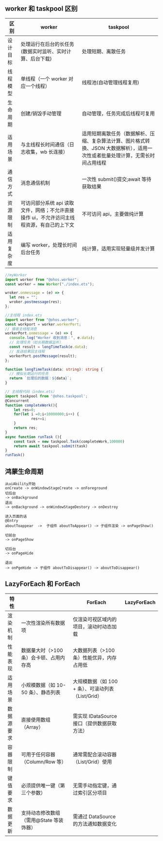## worker 和 taskpool 区别

| 区别       | worker                                                                                     | taskpool                                                                                                                        |
| ---------- | ------------------------------------------------------------------------------------------ | ------------------------------------------------------------------------------------------------------------------------------- |
| 设计目标   | 处理运行在后台的长任务(数据实时监听、实时计算、后台下载)                                   | 处理短期、离散任务                                                                                                              |
| 线程模型   | 单线程（一个 worker 对应一个线程）                                                         | 线程池(自动管理线程复用)                                                                                                        |
| 生命周期   | 创建/销毁手动管理                                                                          | 自动管理，任务完成后线程可复用                                                                                                  |
| 适用场景   | 与主线程长时间通信（日志收集，wb 长连接）                                                  | 适用短期离散任务（数据解析、压缩、复杂算法计算、图片格式转换、JSON 大数据解析），适用一次性或者批量处理计算，无需长时间占用线程 |
| 通信方式   | 消息通信机制                                                                               | 一次性 submit()提交;await 等待获取结果                                                                                          |
| 资源限制   | 可访问部分系统 api 读取文件，网络；不允许直接操作 ui，不允许访问主线程资源，有自己的上下文 | 不可访问 api，主要做纯计算                                                                                                      |
| 适用复杂度 | 编写 worker，处理长时间后台任务                                                            | 纯计算，适用实现轻量级并发计算                                                                                                  |

```ts
//myWorker
import worker from "@ohos.worker";
const worker = new Worker("./index.ets");

wroker.onmessage = (e) => {
  let res = "";
  wroker.postmessage(res);
};

//主线程 index.ets
import worker from "@ohos.worker";
const workport = worker.workerPort;
// 接收主线程消息
workerPort.onmessage = (e) => {
  console.log("Worker 收到消息：", e.data);
  // 处理任务（如长期数据监听）
  const result = longTimeTask(e.data);
  // 发送结果回主线程
  workerPort.postMessage(result);
};

function longTimeTask(data: string): string {
  // 模拟长期运行的任务
  return `处理后的数据：${data}`;
}
```

```ts
// 主线程代码（index.ets）
import taskpool from '@ohos.taskpool';
@Concurrent
function completeWork(){
    let res=0;
    for(let i =0;i<10000000;i++) {
            res+=i;
    }
    return res;
}
async function runTask (){
    const task = new taskpool.Task(completeWork,100000)
    return await taskpool.submit(task)
}
runTask()
```

## 鸿蒙生命周期

```
从uiAbility开始
onCreate -> onWindowStageCreate -> onForeground
切后台
-> onBackground
退出
-> onBackground -> onWindowStageDestory -> onDestroy

进入页面的话
@Entry
aboutToappear  ->  子组件 aboutToAppear() -> 子组件渲染 -> onPageShow()

切前台
-> onPageShow

切后台
-> onPageHide

退出
-> onPgeHide -> 子组件 aboutToDisappear() -> aboutToDisappear()
```

## LazyForEach 和 ForEach

| 特性       |                                         | ForEach                                            | LazyForEach |
| ---------- | --------------------------------------- | -------------------------------------------------- | ----------- |
| 渲染机制   | 一次性渲染所有数据项                    | 仅渲染可视区域内的项目，滚动时动态加载             |
| 性能表现   | 数据量大时（>100 条）会卡顿、占用内存高 | 大数据列表（>100 条）性能优异，内存占用低          |
| 适用场景   | 小规模数据（如 10-50 条）、静态列表     | 大规模数据（如 100 + 条）、可滚动列表（List/Grid） |
| 数据源要求 | 直接使用数组（Array）                   | 需实现 IDataSource 接口（提供数据获取方法）        |
| 容器限制   | 可用于任何容器（Column/Row 等）         | 通常需配合滚动容器（List/Grid）使用                |
| 键值要求   | 必须提供唯一键（第三个参数）            | 无需手动指定键，通过索引区分项目                   |
| 数据更新   | 支持动态修改数组（需用@State 等装饰器） | 需通过 DataSource 的方法通知数据变化               |
